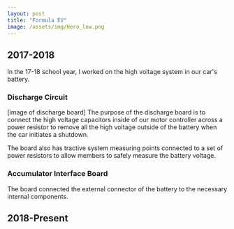 ```yaml
---
layout: post
title: "Formula EV"
image: /assets/img/Hero_low.png
---
```

## 2017-2018
In the 17-18 school year, I worked on the high voltage system in our car's battery.

### Discharge Circuit
[image of discharge board]
The purpose of the discharge board is to connect the high voltage capacitors inside of our motor controller across a power resistor to remove all the high voltage outside of the battery when the car initiates a shutdown.

The board also has tractive system measuring points connected to a set of power resistors to allow members to safely measure the battery voltage.


### Accumulator Interface Board
The board connected the external connector of the battery to the necessary internal components.

## 2018-Present
 
